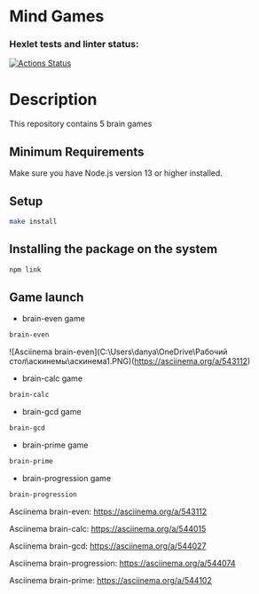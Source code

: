 # Mind Games

### Hexlet tests and linter status:
[![Actions Status](https://github.com/1Forcas1/frontend-project-44/workflows/hexlet-check/badge.svg)](https://github.com/1Forcas1/frontend-project-44/actions)

# Description

This repository contains 5 brain games

## Minimum Requirements

Make sure you have Node.js version 13 or higher installed.

## Setup

```bash
make install 
```
## Installing the package on the system

```bash
npm link
```

## Game launch

* brain-even game

```bash
brain-even
```
![Asciinema brain-even](C:\Users\danya\OneDrive\Рабочий стол\аскинемы\аскинема1.PNG)(https://asciinema.org/a/543112)

* brain-calc game

```bash
brain-calc
```
* brain-gcd game

```bash
brain-gcd
```

* brain-prime game

```bash
brain-prime
```

* brain-progression game

```bash
brain-progression
```


Asciinema brain-even: https://asciinema.org/a/543112

Asciinema brain-calc: https://asciinema.org/a/544015

Asciinema brain-gcd: https://asciinema.org/a/544027

Asciinema brain-progression: https://asciinema.org/a/544074

Asciinema brain-prime: https://asciinema.org/a/544102